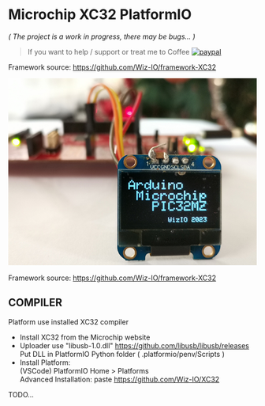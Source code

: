 # Microchip XC32 PlatformIO
_( The project is a work in progress, there may be bugs... )_

>If you want to help / support or treat me to Coffee  [![paypal](https://www.paypalobjects.com/en_US/i/btn/btn_donate_SM.gif)](https://www.paypal.com/cgi-bin/webscr?cmd=_s-xclick&hosted_button_id=ESUP9LCZMZTD6)

Framework source: https://github.com/Wiz-IO/framework-XC32

![pic32mz](https://raw.githubusercontent.com/Wiz-IO/LIB/master/microchip/Arduino-PIC32MZ.jpg)

Framework source: https://github.com/Wiz-IO/framework-XC32

## COMPILER<br>
Platform use installed XC32 compiler
<br>
* Install XC32 from the Microchip website
* Uploader use "libusb-1.0.dll" https://github.com/libusb/libusb/releases <br>
Put DLL in PlatformIO Python folder ( .platformio/penv/Scripts )<br>
* Install Platform:<br>
(VSCode) PlatformIO Home > Platforms<br>
Advanced Installation: paste https://github.com/Wiz-IO/XC32


TODO...
